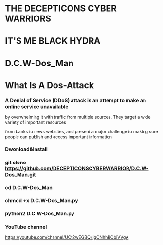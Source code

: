 # THE DECEPTICONS CYBER WARRIORS
#  IT'S ME BLACK HYDRA

# D.C.W-Dos_Man
# What Is A Dos-Attack

### A  Denial of Service (DDoS) attack is an attempt to make an online service unavailable 

by overwhelming it with traffic from multiple sources. They target a wide variety of important resources

from banks to news websites, and present a major challenge to making sure people can publish and access important information

### Dwonload&Install

### git clone https://github.com/DECEPTICONSCYBERWARRIOR/D.C.W-Dos_Man.git

### cd D.C.W-Dos_Man

### chmod +x D.C.W-Dos_Man.py

### python2 D.C.W-Dos_Man.py



### YouTube channel

https://youtube.com/channel/UCt2wEGBQkjqCNhhRObiVVgA
